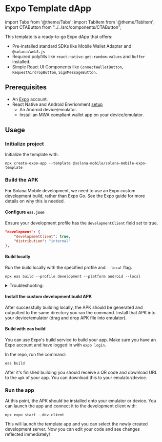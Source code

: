# Expo Template dApp

import Tabs from '@theme/Tabs';
import TabItem from '@theme/TabItem';
import CTAButton from "../../src/components/CTAButton";

This template is a ready-to-go Expo dApp that offers:

- Pre-installed standard SDKs like Mobile Wallet Adapter and `@solana/web3.js`
- Required polyfills like `react-native-get-random-values` and `Buffer` installed.
- Simple React UI Components like `ConnectWalletButton`, `RequestAirdropButton`, `SignMessageButton`.

<CTAButton label="View on GitHub" to="https://github.com/solana-mobile/solana-mobile-dapp-scaffold" />

## Prerequisites

- An [Expo](https://expo.dev/) account.
- React Native and Android Envrionment [setup](https://docs.solanamobile.com/getting-started/development-setup)
  - An Android device/emulator.
  - Install an MWA compliant wallet app on your device/emulator.

## Usage

### Initialize project

Initialize the template with:

```
npx create-expo-app --template @solana-mobile/solana-mobile-expo-template
```

### Build the APK

For Solana Mobile development, we need to use an Expo custom development build, rather than Expo Go.
See the Expo guide for more details on why this is needed.

<Tabs>
<TabItem value="build-local" label="Build locally">

#### Configure `eas.json`

Ensure your development profile has the `developmentClient` field set to true.

```json
"development": {
    "developmentClient": true,
    "distribution": "internal"
},
```

#### Build locally

Run the build locally with the specified profile and `--local` flag.

```shell
npx eas build --profile development --platform android --local
```

<details>
<summary>Troubleshooting:</summary>

#### Incorrect JDK version or Missing Android SDK

Follow the [React Native CLI setup instructions](https://reactnative.dev/docs/environment-setup) to make sure your local environment is setup for Android development.
You'll need:

- JDK version 11
- Android SDK installed and configured through Android Studio SDK Manager
- ANDROID_HOME environment variable

#### Missing Android NDK

If you are seeing errors about missing Android NDK, make sure you've installed Android NDK in Android Studio. You can do this following:
`File -> Project Structure -> SDK Location -> "Android NDK Location" -> Download Android NDK`

![ndk-download](/img/ndk-download.png)

</details>

#### Install the custom development build APK

After successfully building locally, the APK should be generated and outputted to the same directory you ran the command. Install that APK into your device/emulator (drag and drop APK file into emulator).

</TabItem>
<TabItem value="eas-build" label="EAS build">

#### Build with eas build

You can use Expo's build service to build your app. Make sure you have an Expo account and have logged in with `expo login`.

In the repo, run the command:

```shell
eas build
```

After it's finished building you should receive a QR code and download URL to the `apk` of your app. You can download this to your emulator/device.

</TabItem>
</Tabs>

### Run the app

At this point, the APK should be installed onto your emulator or device. You can launch the app and connect it to the development client with:

```shell
npx expo start --dev-client
```

This will launch the template app and you can select the newly created development server. Now you can edit your code and see changes reflected immediately!
